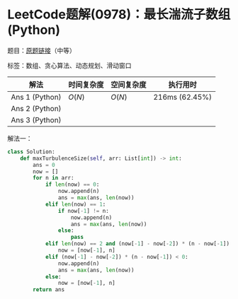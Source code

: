 # LeetCode题解(0978)：最长湍流子数组(Python)

题目：[原题链接](https://leetcode-cn.com/problems/longest-turbulent-subarray/)（中等）

标签：数组、贪心算法、动态规划、滑动窗口

| 解法           | 时间复杂度 | 空间复杂度 | 执行用时       |
| -------------- | ---------- | ---------- | -------------- |
| Ans 1 (Python) | $O(N)$     | $O(N)$     | 216ms (62.45%) |
| Ans 2 (Python) |            |            |                |
| Ans 3 (Python) |            |            |                |

解法一：

```python
class Solution:
    def maxTurbulenceSize(self, arr: List[int]) -> int:
        ans = 0
        now = []
        for n in arr:
            if len(now) == 0:
                now.append(n)
                ans = max(ans, len(now))
            elif len(now) == 1:
                if now[-1] != n:
                    now.append(n)
                    ans = max(ans, len(now))
                else:
                    pass
            elif len(now) == 2 and (now[-1] - now[-2]) * (n - now[-1]) > 0:
                now = [now[-1], n]
            elif (now[-1] - now[-2]) * (n - now[-1]) < 0:
                now.append(n)
                ans = max(ans, len(now))
            else:
                now = [now[-1], n]
        return ans
```

